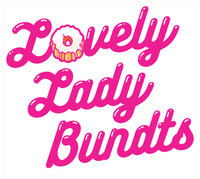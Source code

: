 <div id="centered">
  <a href="https://www.instagram.com/lovelyladybundts/">
    <img align="center" height="450" src="https://github.com/parikramatic/lovelyladybundts/blob/main/assets/images/hero.png" />
  </a>
</div>
